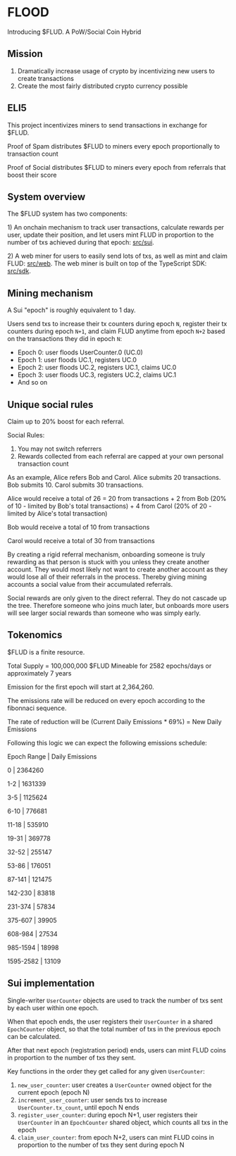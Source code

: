 # FLOOD

Introducing $FLUD. A PoW/Social Coin Hybrid

## Mission

1. Dramatically increase usage of crypto by incentivizing new users to create transactions
2. Create the most fairly distributed crypto currency possible

## ELI5

This project incentivizes miners to send transactions in exchange for $FLUD.

Proof of Spam distributes $FLUD to miners every epoch proportionally to transaction count

Proof of Social distributes $FLUD to miners every epoch from referrals that boost their score

## System overview

The $FLUD system has two components:

1\) An onchain mechanism to track user transactions, calculate rewards per user, update their position, and let users mint FLUD in proportion to the number of txs achieved during that epoch: [src/sui](./src/sui).

2\) A web miner for users to easily send lots of txs, as well as mint and claim FLUD: [src/web](./src/web). The web miner is built on top of the TypeScript SDK: [src/sdk](./src/sdk).

## Mining mechanism

A Sui "epoch" is roughly equivalent to 1 day.

Users send txs to increase their tx counters during epoch `N`, register their tx counters during epoch `N+1`, and claim FLUD anytime from epoch `N+2` based on the transactions they did in epoch `N`:

- Epoch 0: user floods UserCounter.0 (UC.0)
- Epoch 1: user floods UC.1, registers UC.0
- Epoch 2: user floods UC.2, registers UC.1, claims UC.0
- Epoch 3: user floods UC.3, registers UC.2, claims UC.1
- And so on

## Unique social rules

Claim up to 20% boost for each referral.

Social Rules:

1. You may not switch referrers
2. Rewards collected from each referral are capped at your own personal transaction count

As an example, Alice refers Bob and Carol. Alice submits 20 transactions. Bob submits 10. Carol submits 30 transactions.

Alice would receive a total of 26 = 20 from transactions + 2 from Bob (20% of 10 - limited by Bob's total transactions) + 4 from Carol (20% of 20 - limited by Alice's total transaction)

Bob would receive a total of 10 from transactions

Carol would receive a total of 30 from transactions

By creating a rigid referral mechanism, onboarding someone is truly rewarding as that person is stuck with you unless they create another account. They would most likely not want to create another account as they would lose all of their referrals in the process. Thereby giving mining accounts a social value from their accumulated referrals.

Social rewards are only given to the direct referral. They do not cascade up the tree. Therefore someone who joins much later, but onboards more users will see larger social rewards than someone who was simply early.

## Tokenomics

$FLUD is a finite resource.

Total Supply = 100,000,000 $FLUD
Mineable for 2582 epochs/days or approximately 7 years

Emission for the first epoch will start at 2,364,260.

The emissions rate will be reduced on every epoch according to the fibonnaci sequence.

The rate of reduction will be (Current Daily Emissions \* 69%) = New Daily Emissions

Following this logic we can expect the following emissions schedule:

Epoch Range | Daily Emissions

0 | 2364260

1-2 | 1631339

3-5 | 1125624

6-10 | 776681

11-18 | 535910

19-31 | 369778

32-52 | 255147

53-86 | 176051

87-141 | 121475

142-230 | 83818

231-374 | 57834

375-607 | 39905

608-984 | 27534

985-1594 | 18998

1595-2582 | 13109

## Sui implementation

Single-writer `UserCounter` objects are used to track the number of txs sent by each user within one epoch.

When that epoch ends, the user registers their `UserCounter` in a shared `EpochCounter` object, so that the total number of txs in the previous epoch can be calculated.

After that next epoch (registration period) ends, users can mint FLUD coins in proportion to the number of txs they sent.

Key functions in the order they get called for any given `UserCounter`:

1. `new_user_counter`: user creates a `UserCounter` owned object for the current epoch (epoch N)
2. `increment_user_counter`: user sends txs to increase `UserCounter.tx_count`, until epoch N ends
3. `register_user_counter`: during epoch N+1, user registers their `UserCounter` in an `EpochCounter` shared object, which counts all txs in the epoch
4. `claim_user_counter`: from epoch N+2, users can mint FLUD coins in proportion to the number of txs they sent during epoch N
